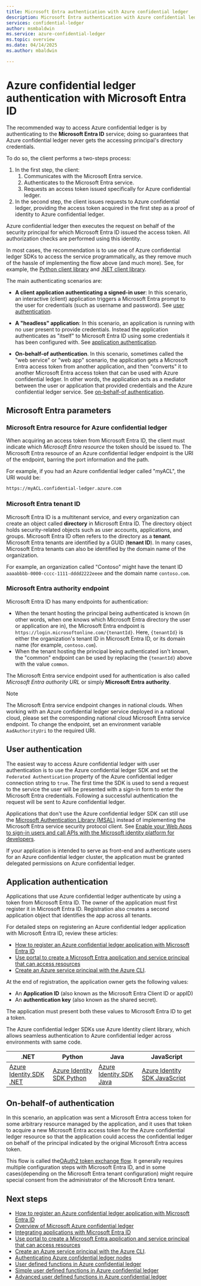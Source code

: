 ```yaml
---
title: Microsoft Entra authentication with Azure confidential ledger
description: Microsoft Entra authentication with Azure confidential ledger
services: confidential-ledger
author: msmbaldwin
ms.service: azure-confidential-ledger
ms.topic: overview
ms.date: 04/14/2025
ms.author: mbaldwin

---
```

# Azure confidential ledger authentication with Microsoft Entra ID

The recommended way to access Azure confidential ledger is by authenticating to the **Microsoft Entra ID** service; doing so guarantees that Azure confidential ledger never gets the accessing principal's directory credentials.

To do so, the client performs a two-steps process:

1. In the first step, the client:
    1. Communicates with the Microsoft Entra service.
    1. Authenticates to the Microsoft Entra service.
    1. Requests an access token issued specifically for Azure confidential ledger.
1. In the second step, the client issues requests to Azure confidential ledger, providing the access token acquired in the first step as a proof of identity to Azure confidential ledger.

Azure confidential ledger then executes the request on behalf of the security principal for which Microsoft Entra ID issued the access token. All authorization checks are performed using this identity.

In most cases, the recommendation is to use one of Azure confidential ledger SDKs to access the service programmatically, as they remove much of the hassle of implementing the
flow above (and much more). See, for example, the [Python client library](https://pypi.org/project/azure-confidentialledger/) and [.NET client library](/dotnet/api/azure.security.confidentialledger).

The main authenticating scenarios are:

- **A client application authenticating a signed-in user**: In this scenario, an interactive (client) application triggers a Microsoft Entra prompt to the user for credentials (such as username and password). See [user authentication](#user-authentication).

- **A "headless" application**: In this scenario, an application is running with no user present to provide credentials. Instead the application authenticates as "itself" to Microsoft Entra ID using some credentials it has been configured with. See [application authentication](#application-authentication).

- **On-behalf-of authentication**. In this scenario, sometimes called the "web service" or "web app" scenario, the application gets a Microsoft Entra access token from another application, and then "converts" it to another Microsoft Entra access token that can be used with Azure confidential ledger. In other words, the application acts as a mediator between the user or application that provided credentials and the Azure confidential ledger service. See [on-behalf-of authentication](#on-behalf-of-authentication).

<a name='azure-ad-parameters'></a>

## Microsoft Entra parameters

<a name='azure-ad-resource-for-azure-confidential-ledger'></a>

### Microsoft Entra resource for Azure confidential ledger

When acquiring an access token from Microsoft Entra ID, the client must indicate which *Microsoft Entra resource* the token should be issued to. The Microsoft Entra resource of an Azure confidential ledger endpoint is the URI of the endpoint, barring the port information and the path.

For example, if you had an Azure confidential ledger called "myACL", the URI would be:

```txt
https://myACL.confidential-ledger.azure.com
```

<a name='azure-ad-tenant-id'></a>

### Microsoft Entra tenant ID

Microsoft Entra ID is a multitenant service, and every organization can create an object called **directory** in Microsoft Entra ID. The directory object holds security-related objects such as user accounts, applications, and groups. Microsoft Entra ID often refers to the directory as a **tenant**. Microsoft Entra tenants are identified by a GUID (**tenant ID**). In many cases, Microsoft Entra tenants can also be identified by the domain name of the organization.

For example, an organization called "Contoso" might have the tenant ID `aaaabbbb-0000-cccc-1111-dddd2222eeee` and the domain name `contoso.com`.

<a name='azure-ad-authority-endpoint'></a>

### Microsoft Entra authority endpoint

Microsoft Entra ID has many endpoints for authentication:

- When the tenant hosting the principal being authenticated is known (in other words, when one knows which Microsoft Entra directory the user or application are in), the Microsoft Entra endpoint is `https://login.microsoftonline.com/{tenantId}`. Here, `{tenantId}` is either the organization's tenant ID in Microsoft Entra ID, or its domain name (for example, `contoso.com`).
- When the tenant hosting the principal being authenticated isn't known, the "common" endpoint can be used by replacing the `{tenantId}` above with the value `common`.

The Microsoft Entra service endpoint used for authentication is also called *Microsoft Entra authority URL* or simply **Microsoft Entra authority**.

> [!NOTE]
> The Microsoft Entra service endpoint changes in national clouds. When working with an Azure confidential ledger service deployed in a national cloud, please set the corresponding national cloud Microsoft Entra service endpoint. To change the endpoint, set an environment variable `AadAuthorityUri` to the required URI.

## User authentication

The easiest way to access Azure confidential ledger with user authentication is to use the Azure confidential ledger SDK and set the `Federated Authentication` property of the Azure confidential ledger connection string to `true`. The first time the SDK is used to send a request to the service the user will be presented with a sign-in form to enter the Microsoft Entra credentials. Following a successful authentication the request will be sent to Azure confidential ledger.

Applications that don't use the Azure confidential ledger SDK can still use the [Microsoft Authentication Library (MSAL)](/azure/active-directory/develop/msal-overview) instead of implementing the Microsoft Entra service security protocol client. See [Enable your Web Apps to sign-in users and call APIs with the Microsoft identity platform for developers](https://github.com/Azure-Samples/active-directory-aspnetcore-webapp-openidconnect-v2).

If your application is intended to serve as front-end and authenticate users for an Azure confidential ledger cluster, the application must be granted delegated permissions on Azure confidential ledger.

## Application authentication

Applications that use Azure confidential ledger authenticate by using a token from Microsoft Entra ID. The owner of the application must first register it in Microsoft Entra ID. Registration also creates a second application object that identifies the app across all tenants.

For detailed steps on registering an Azure confidential ledger application with Microsoft Entra ID, review these articles:

- [How to register an Azure confidential ledger application with Microsoft Entra ID](register-application.md)
- [Use portal to create a Microsoft Entra application and service principal that can access resources](/azure/active-directory/develop/howto-create-service-principal-portal)
- [Create an Azure service principal with the Azure CLI](/cli/azure/create-an-azure-service-principal-azure-cli).

At the end of registration, the application owner gets the following values:

- An **Application ID** (also known as the Microsoft Entra Client ID or appID)
- An **authentication key** (also known as the shared secret).

The application must present both these values to Microsoft Entra ID to get a token.

The Azure confidential ledger SDKs use Azure Identity client library, which allows seamless authentication to Azure confidential ledger across environments with same code.

| .NET | Python | Java | JavaScript |
|--|--|--|--|
|[Azure Identity SDK .NET](/dotnet/api/overview/azure/identity-readme)|[Azure Identity SDK Python](/python/api/overview/azure/identity-readme)|[Azure Identity SDK Java](/java/api/overview/azure/identity-readme)|[Azure Identity SDK JavaScript](/javascript/api/overview/azure/identity-readme)|

## On-behalf-of authentication

In this scenario, an application was sent a Microsoft Entra access token for some arbitrary resource managed by the application, and it uses that token to acquire a new Microsoft Entra access token for the Azure confidential ledger resource so that the application could access the confidential ledger on behalf of the principal indicated by the original Microsoft Entra access token.

This flow is called the[OAuth2 token exchange flow](https://tools.ietf.org/html/draft-ietf-oauth-token-exchange-04). It generally requires multiple configuration steps with Microsoft Entra ID, and in some cases(depending on the Microsoft Entra tenant configuration) might require special consent from the administrator of the Microsoft Entra tenant.

## Next steps

- [How to register an Azure confidential ledger application with Microsoft Entra ID](register-application.md)
- [Overview of Microsoft Azure confidential ledger](overview.md)
- [Integrating applications with Microsoft Entra ID](/azure/active-directory/develop/quickstart-register-app)
- [Use portal to create a Microsoft Entra application and service principal that can access resources](/azure/active-directory/develop/howto-create-service-principal-portal)
- [Create an Azure service principal with the Azure CLI](/cli/azure/create-an-azure-service-principal-azure-cli).
- [Authenticating Azure confidential ledger nodes](authenticate-ledger-nodes.md)
- [User defined functions in Azure confidential ledger](server-side-programming.md)
- [Simple user defined functions in Azure confidential ledger](user-defined-functions.md)
- [Advanced user defined functions in Azure confidential ledger](user-defined-endpoints.md)
